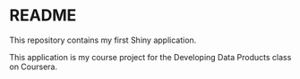 # README

This repository contains my first Shiny application.

This application is my course project for the Developing Data Products class on Coursera.